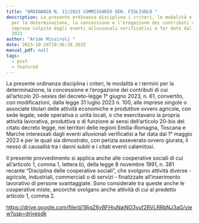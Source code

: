 ```yaml
---
title: "ORDINANZA N. 11/2023 COMMISSARIO GEN. FIGLIUOLO "
description: La presente ordinanza disciplina i criteri, le modalità e i termini
  per la determinazione, la concessione e l’erogazione dei contributi alle
  imprese colpite dagli eventi alluvionali verificatisi a far data dal 1° maggio
  2023
author: "Aride Missiroli "
date: 2023-10-26T19:36:28.263Z
manual_pdf: null
tags:
  - post
  - featured
---
```

La presente ordinanza disciplina i criteri, le modalità e i termini per la determinazione, la concessione e l’erogazione dei contributi di cui all’articolo 20-sexies del decreto-legge 1° giugno 2023, n. 61, convertito, con modificazioni, dalla legge 31 luglio 2023 n. 100, alle imprese singole o associate titolari delle attività economiche e produttive ovvero agricole, con sede legale, sede operativa o unità locali, o che esercitavano la propria attività lavorativa, produttiva o di funzione ai sensi dell’articolo 20-bis del citato decreto legge, nei territori delle regioni Emilia-Romagna, Toscana e Marche interessati dagli eventi alluvionali verificatisi a far data dal 1° maggio 2023 e per le quali sia dimostrato, con perizia asseverata ovvero giurata, il nesso di causalità tra i danni subiti e i citati eventi calamitosi.

Il presente provvedimento si applica anche alle cooperative sociali di cui all’articolo 1, comma 1, lettera b), della legge 8 novembre 1991, n. 381 recante “Disciplina delle cooperative sociali”, che svolgono attività diverse - agricole, industriali, commerciali o di servizi - finalizzate all’inserimento lavorativo di persone svantaggiate. Sono considerate tra queste anche le cooperative miste, ancorché svolgano anche attività di cui al predetto articolo 1, comma 2.

<https://drive.google.com/file/d/18jqZ6yBFHiuNaiNO3yuf2RVLRRbNJ3aG/view?usp=drivesdk>